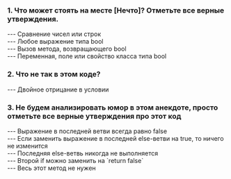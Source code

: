 <h3>1. Что может стоять на месте [Нечто]? Отметьте все верные утверждения.</h3>
--- Сравнение чисел или строк<br>
--- Любое выражение типа bool<br>
--- Вызов метода, возвращающего bool<br>
--- Переменная, поле или свойство класса типа bool

<h3>2. Что не так в этом коде?</h3>
--- Двойное отрицание в условии

<h3>3. Не будем анализировать юмор в этом анекдоте, просто отметьте все верные утверждения про этот код</h3>
--- Выражение в последней ветви всегда равно false<br>
--- Если заменить выражение в последней else-ветви на true, то ничего не изменится<br>
--- Последняя else-ветвь никогда не выполняется<br>
--- Второй if можно заменить на `return false`<br>
--- Весь этот метод не нужен
